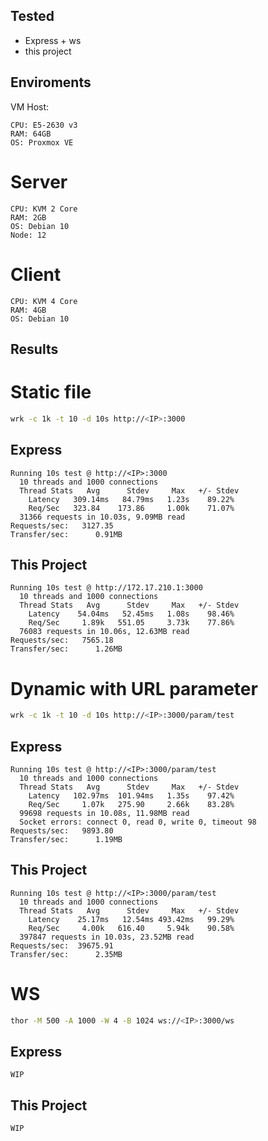 Tested
---

- Express + ws
- this project


Enviroments
---

VM Host:
```
CPU: E5-2630 v3
RAM: 64GB
OS: Proxmox VE
```

# Server

```
CPU: KVM 2 Core
RAM: 2GB
OS: Debian 10
Node: 12
```

# Client

```
CPU: KVM 4 Core
RAM: 4GB
OS: Debian 10
```

Results
---

# Static file

```sh
wrk -c 1k -t 10 -d 10s http://<IP>:3000
```

## Express

```
Running 10s test @ http://<IP>:3000
  10 threads and 1000 connections
  Thread Stats   Avg      Stdev     Max   +/- Stdev
    Latency   309.14ms   84.79ms   1.23s    89.22%
    Req/Sec   323.84    173.86     1.00k    71.07%
  31366 requests in 10.03s, 9.09MB read
Requests/sec:   3127.35
Transfer/sec:      0.91MB
```

## This Project

```
Running 10s test @ http://172.17.210.1:3000
  10 threads and 1000 connections
  Thread Stats   Avg      Stdev     Max   +/- Stdev
    Latency    54.04ms   52.45ms   1.08s    98.46%
    Req/Sec     1.89k   551.05     3.73k    77.86%
  76083 requests in 10.06s, 12.63MB read
Requests/sec:   7565.18
Transfer/sec:      1.26MB
```

# Dynamic with URL parameter

```sh
wrk -c 1k -t 10 -d 10s http://<IP>:3000/param/test
```

## Express

```
Running 10s test @ http://<IP>:3000/param/test
  10 threads and 1000 connections
  Thread Stats   Avg      Stdev     Max   +/- Stdev
    Latency   102.97ms  101.94ms   1.35s    97.42%
    Req/Sec     1.07k   275.90     2.66k    83.28%
  99698 requests in 10.08s, 11.98MB read
  Socket errors: connect 0, read 0, write 0, timeout 98
Requests/sec:   9893.80
Transfer/sec:      1.19MB
```

## This Project

```
Running 10s test @ http://<IP>:3000/param/test
  10 threads and 1000 connections
  Thread Stats   Avg      Stdev     Max   +/- Stdev
    Latency    25.17ms   12.54ms 493.42ms   99.29%
    Req/Sec     4.00k   616.40     5.94k    90.58%
  397847 requests in 10.03s, 23.52MB read
Requests/sec:  39675.91
Transfer/sec:      2.35MB
```

# WS

```sh
thor -M 500 -A 1000 -W 4 -B 1024 ws://<IP>:3000/ws
```

## Express

```
WIP
```

## This Project

```
WIP
```
